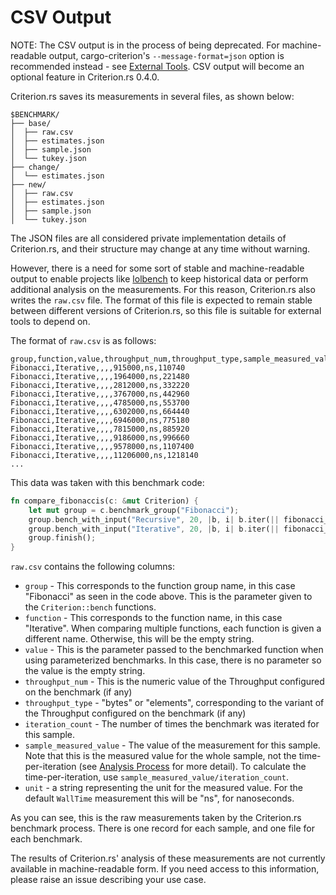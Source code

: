 # CSV Output

NOTE: The CSV output is in the process of being deprecated. For machine-readable output,
cargo-criterion's `--message-format=json` option is recommended instead - see [External
Tools](../cargo_criterion/external_tools.html). CSV output will become an optional feature in
Criterion.rs 0.4.0.

Criterion.rs saves its measurements in several files, as shown below:

```
$BENCHMARK/
├── base/
│  ├── raw.csv
│  ├── estimates.json
│  ├── sample.json
│  └── tukey.json
├── change/
│  └── estimates.json
├── new/
│  ├── raw.csv
│  ├── estimates.json
│  ├── sample.json
│  └── tukey.json
```

The JSON files are all considered private implementation details of Criterion.rs, and their
structure may change at any time without warning.

However, there is a need for some sort of stable and machine-readable output to enable projects like
[lolbench](https://github.com/anp/lolbench) to keep historical data or perform additional analysis
on the measurements. For this reason, Criterion.rs also writes the `raw.csv` file. The format of
this file is expected to remain stable between different versions of Criterion.rs, so this file is
suitable for external tools to depend on.

The format of `raw.csv` is as follows:

```
group,function,value,throughput_num,throughput_type,sample_measured_value,unit,iteration_count
Fibonacci,Iterative,,,,915000,ns,110740
Fibonacci,Iterative,,,,1964000,ns,221480
Fibonacci,Iterative,,,,2812000,ns,332220
Fibonacci,Iterative,,,,3767000,ns,442960
Fibonacci,Iterative,,,,4785000,ns,553700
Fibonacci,Iterative,,,,6302000,ns,664440
Fibonacci,Iterative,,,,6946000,ns,775180
Fibonacci,Iterative,,,,7815000,ns,885920
Fibonacci,Iterative,,,,9186000,ns,996660
Fibonacci,Iterative,,,,9578000,ns,1107400
Fibonacci,Iterative,,,,11206000,ns,1218140
...
```

This data was taken with this benchmark code:

```rust
fn compare_fibonaccis(c: &mut Criterion) {
    let mut group = c.benchmark_group("Fibonacci");
    group.bench_with_input("Recursive", 20, |b, i| b.iter(|| fibonacci_slow(*i)));
    group.bench_with_input("Iterative", 20, |b, i| b.iter(|| fibonacci_fast(*i)));
    group.finish();
}
```

`raw.csv` contains the following columns:
 - `group` - This corresponds to the function group name, in this case "Fibonacci" as seen in the
code above. This is the parameter given to the `Criterion::bench` functions.
 - `function` - This corresponds to the function name, in this case "Iterative". When comparing
multiple functions, each function is given a different name. Otherwise, this will be the empty
string.
 - `value` - This is the parameter passed to the benchmarked function when using parameterized
benchmarks. In this case, there is no parameter so the value is the empty string.
 - `throughput_num` - This is the numeric value of the Throughput configured on the benchmark
(if any)
 - `throughput_type` - "bytes" or "elements", corresponding to the variant of the Throughput
configured on the benchmark (if any)
 - `iteration_count` - The number of times the benchmark was iterated for this sample.
 - `sample_measured_value` - The value of the measurement for this sample. Note
that this is the measured value for the whole sample, not the time-per-iteration (see
[Analysis Process](../analysis.md#measurement) for more detail). To calculate the time-per-iteration,
use `sample_measured_value/iteration_count`.
 - `unit` - a string representing the unit for the measured value. For the default `WallTime`
measurement this will be "ns", for nanoseconds.

As you can see, this is the raw measurements taken by the Criterion.rs benchmark process. There is
one record for each sample, and one file for each benchmark.

The results of Criterion.rs' analysis of these measurements are not currently available in
machine-readable form. If you need access to this information, please raise an issue describing
your use case.

